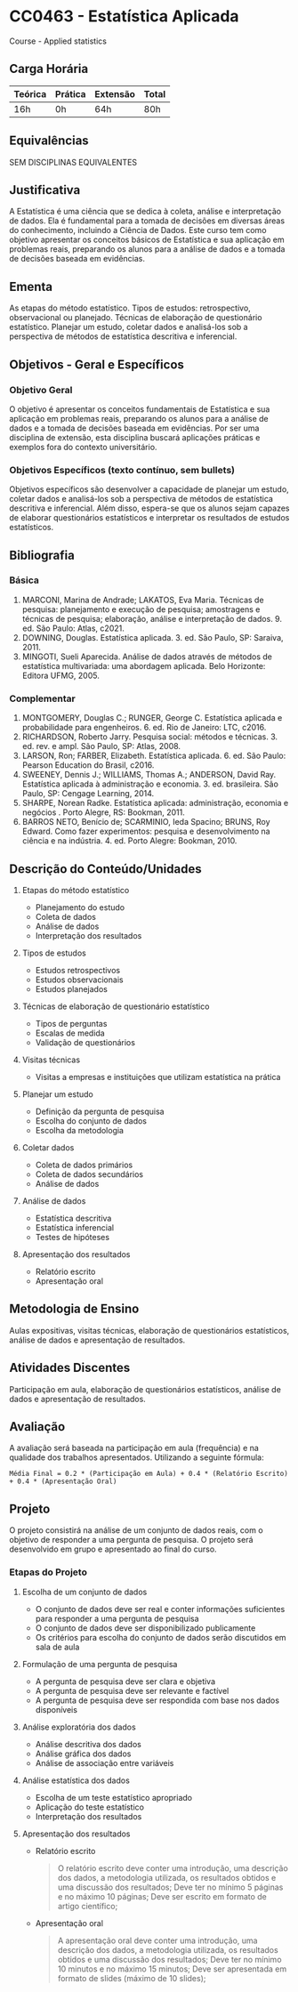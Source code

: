 # CC0463 - Estatística Aplicada

Course - Applied statistics

## Carga Horária

| Teórica | Prática | Extensão | Total |
|---------|---------|----------|-------|
| 16h     | 0h      | 64h      | 80h   |

## Equivalências

SEM DISCIPLINAS EQUIVALENTES

## Justificativa

A Estatística é uma ciência que se dedica à coleta, análise e interpretação de dados. Ela é fundamental para a tomada de decisões em diversas áreas do conhecimento, incluindo a Ciência de Dados. Este curso tem como objetivo apresentar os conceitos básicos de Estatística e sua aplicação em problemas reais, preparando os alunos para a análise de dados e a tomada de decisões baseada em evidências.

## Ementa

As etapas do método estatístico. Tipos de estudos: retrospectivo, observacional ou planejado. Técnicas de elaboração de questionário estatístico. Planejar um estudo, coletar dados e analisá-los sob a perspectiva de métodos de estatística descritiva e inferencial.

## Objetivos - Geral e Específicos

### Objetivo Geral

O objetivo é apresentar os conceitos fundamentais de Estatística e sua aplicação em problemas reais, preparando os alunos para a análise de dados e a tomada de decisões baseada em evidências. Por ser uma disciplina de extensão, esta disciplina buscará aplicações práticas e exemplos fora do contexto universitário.

### Objetivos Específicos (texto contínuo, sem bullets)

Objetivos específicos são desenvolver a capacidade de planejar um estudo, coletar dados e analisá-los sob a perspectiva de métodos de estatística descritiva e inferencial. Além disso, espera-se que os alunos sejam capazes de elaborar questionários estatísticos e interpretar os resultados de estudos estatísticos.

## Bibliografia

### Básica

1. MARCONI, Marina de Andrade; LAKATOS, Eva Maria. Técnicas de pesquisa: planejamento e execução de pesquisa; amostragens e técnicas de pesquisa; elaboração, análise e interpretação de dados. 9. ed. São Paulo: Atlas, c2021.
2. DOWNING, Douglas. Estatística aplicada. 3. ed. São Paulo, SP: Saraiva, 2011.
3. MINGOTI, Sueli Aparecida. Análise de dados através de métodos de estatística multivariada: uma abordagem aplicada. Belo Horizonte: Editora UFMG, 2005.

### Complementar

1. MONTGOMERY, Douglas C.; RUNGER, George C. Estatística aplicada e probabilidade para engenheiros. 6. ed. Rio de Janeiro: LTC, c2016.
2. RICHARDSON, Roberto Jarry. Pesquisa social: métodos e técnicas. 3. ed. rev. e ampl. São Paulo, SP: Atlas, 2008.
3. LARSON, Ron; FARBER, Elizabeth. Estatística aplicada. 6. ed. São Paulo: Pearson Education do Brasil, c2016.
4. SWEENEY, Dennis J.; WILLIAMS, Thomas A.; ANDERSON, David Ray. Estatística aplicada à administração e economia. 3. ed. brasileira. São Paulo, SP: Cengage Learning, 2014.
5. SHARPE, Norean Radke. Estatística aplicada: administração, economia e negócios . Porto Alegre, RS: Bookman, 2011.
6. BARROS NETO, Benício de; SCARMINIO, Ieda Spacino; BRUNS, Roy Edward. Como fazer experimentos: pesquisa e desenvolvimento na ciência e na indústria. 4. ed. Porto Alegre: Bookman, 2010.

## Descrição do Conteúdo/Unidades

1. Etapas do método estatístico
    - Planejamento do estudo
    - Coleta de dados
    - Análise de dados
    - Interpretação dos resultados

2. Tipos de estudos
    - Estudos retrospectivos
    - Estudos observacionais
    - Estudos planejados

3. Técnicas de elaboração de questionário estatístico
    - Tipos de perguntas
    - Escalas de medida
    - Validação de questionários

4. Visitas técnicas
    - Visitas a empresas e instituições que utilizam estatística na prática

5. Planejar um estudo
    - Definição da pergunta de pesquisa
    - Escolha do conjunto de dados
    - Escolha da metodologia

6. Coletar dados
    - Coleta de dados primários
    - Coleta de dados secundários
    - Análise de dados

7. Análise de dados
    - Estatística descritiva
    - Estatística inferencial
    - Testes de hipóteses

8. Apresentação dos resultados
    - Relatório escrito
    - Apresentação oral

## Metodologia de Ensino

Aulas expositivas, visitas técnicas, elaboração de questionários estatísticos, análise de dados e apresentação de resultados.

## Atividades Discentes

Participação em aula, elaboração de questionários estatísticos, análise de dados e apresentação de resultados.

## Avaliação

A avaliação será baseada na participação em aula (frequência) e na qualidade dos trabalhos apresentados. Utilizando a seguinte fórmula:

```
Média Final = 0.2 * (Participação em Aula) + 0.4 * (Relatório Escrito) + 0.4 * (Apresentação Oral)
```

## Projeto

O projeto consistirá na análise de um conjunto de dados reais, com o objetivo de responder a uma pergunta de pesquisa. O projeto será desenvolvido em grupo e apresentado ao final do curso.

### Etapas do Projeto

1. Escolha de um conjunto de dados
    - O conjunto de dados deve ser real e conter informações suficientes para responder a uma pergunta de pesquisa
    - O conjunto de dados deve ser disponibilizado publicamente
    - Os critérios para escolha do conjunto de dados serão discutidos em sala de aula

2. Formulação de uma pergunta de pesquisa
    - A pergunta de pesquisa deve ser clara e objetiva
    - A pergunta de pesquisa deve ser relevante e factível
    - A pergunta de pesquisa deve ser respondida com base nos dados disponíveis

3. Análise exploratória dos dados
    - Análise descritiva dos dados
    - Análise gráfica dos dados
    - Análise de associação entre variáveis

4. Análise estatística dos dados
    - Escolha de um teste estatístico apropriado
    - Aplicação do teste estatístico
    - Interpretação dos resultados

5. Apresentação dos resultados
    - Relatório escrito
        > O relatório escrito deve conter uma introdução, uma descrição dos dados, a metodologia utilizada, os resultados obtidos e uma discussão dos resultados;
        > Deve ter no mínimo 5 páginas e no máximo 10 páginas;
        > Deve ser escrito em formato de artigo científico;

    - Apresentação oral
        > A apresentação oral deve conter uma introdução, uma descrição dos dados, a metodologia utilizada, os resultados obtidos e uma discussão dos resultados;
        > Deve ter no mínimo 10 minutos e no máximo 15 minutos;
        > Deve ser apresentada em formato de slides (máximo de 10 slides);
